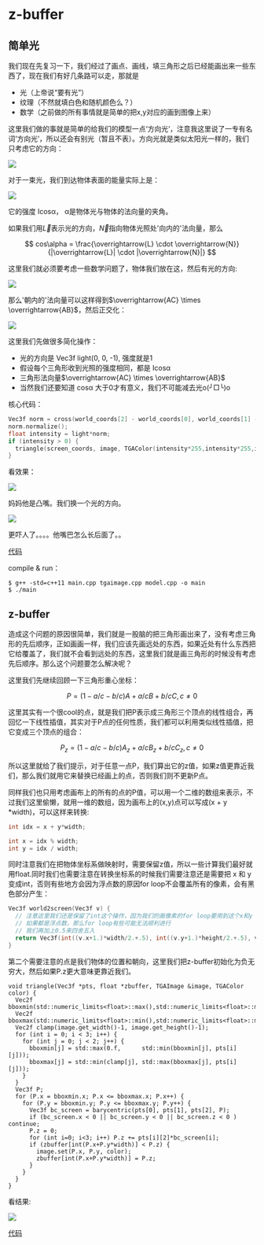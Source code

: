 # z-buffer

## 简单光

我们现在先复习一下，我们经过了画点、画线，填三角形之后已经能画出来一些东西了，现在我们有好几条路可以走，那就是 

- 光（上帝说“要有光”）
- 纹理（不然就填白色和随机颜色么？）
- 数学（之前做的所有事情就是简单的把x,y对应的画到图像上来）


这里我们做的事就是简单的给我们的模型一点‘方向光’，注意我这里说了一专有名词‘方向光’，所以还会有别光（暂且不表）。方向光就是类似太阳光一样的，我们只考虑它的方向：

![](images/directional_light.png)

对于一束光，我们到达物体表面的能量实际上是：

![](images/cos_alpha.png)


它的强度 Icosα， α是物体光与物体的法向量的夹角。

如果我们用$\overrightarrow{L}$表示光的方向，$\overrightarrow{N}$指向物体光照处'向内的'法向量，那么


$$
cos\alpha =  \frac{\overrightarrow{L} \cdot \overrightarrow{N}}{|\overrightarrow{L}| \cdot |\overrightarrow{N}|} ​
$$


这里我们就必须要考虑一些数学问题了，物体我们放在这，然后有光的方向:

![](images/light_scene01.png)


那么'朝内的'法向量可以这样得到$\overrightarrow{AC} \times \overrightarrow{AB}$，然后正交化： 

![](images/light_scene02.png)


这里我们先做很多简化操作：


- 光的方向是 Vec3f light(0, 0, -1), 强度就是1
- 假设每个三角形收到光照的强度相同，都是 Icosα
- 三角形法向量$\overrightarrow{AC} \times \overrightarrow{AB}$
- 当然我们还要知道 cosα 大于0才有意义，我们不可能减去光o(╯□╰)o


核心代码：

```C++
Vec3f norm = cross(world_coords[2] - world_coords[0], world_coords[1] - world_coords[0]);
norm.normalize();
float intensity = light*norm;
if (intensity > 0) {
  triangle(screen_coords, image, TGAColor(intensity*255,intensity*255,intensity*255,255));
}
```


看效果：

![](images/simple_light.png)

妈妈他是凸嘴。我们换一个光的方向。

![](images/simple_light2.png)

更吓人了。。。。他嘴巴怎么长后面了。。

[代码](https://github.com/KrisYu/tinyrender/tree/master/code/05_simplelight)

compile & run：

```
$ g++ -std=c++11 main.cpp tgaimage.cpp model.cpp -o main
$ ./main
```

## z-buffer

造成这个问题的原因很简单，我们就是一股脑的把三角形画出来了，没有考虑三角形的先后顺序，正如画画一样，我们应该先画远处的东西，如果近处有什么东西把它给覆盖了，我们就不会看到远处的东西，这里我们就是画三角形的时候没有考虑先后顺序。那么这个问题要怎么解决呢？


这里我们先继续回顾一下三角形重心坐标：

$$
P = (1 - a/c - b/c)A +  a/cB + b/cC, c \ne 0
$$

这里其实有一个很cool的点，就是我们把P表示成三角形三个顶点的线性组合，再回忆一下线性插值，其实对于P点的任何性质，我们都可以利用类似线性插值，把它变成三个顶点的组合：


$$
P_z = (1 - a/c - b/c)A_z +  a/cB_z + b/cC_z, c \ne 0
$$


所以这里就给了我们提示，对于任意一点P，我们算出它的z值，如果z值更靠近我们，那么我们就用它来替换已经画上的点，否则我们则不更新P点。


同样我们也只用考虑画布上的所有的点的P值，可以用一个二维的数组来表示，不过我们这里偷懒，就用一维的数组，因为画布上的(x,y)点可以写成(x + y *width)，可以这样来转换:

```C++
int idx = x + y*width;
```


```C++
int x = idx % width;
int y = idx / width;
```

同时注意我们在把物体坐标系做映射时，需要保留z值，所以一些计算我们最好就用float.同时我们也需要注意在转换坐标系的时候我们需要注意还是需要把 x 和 y 变成int，否则有些地方会因为浮点数的原因for loop不会覆盖所有的像素，会有黑色部分产生：

```C++
Vec3f world2screen(Vec3f v) {
  // 注意这里我们还是保留了int这个操作，因为我们的画像素的for loop要用到这个x和y
  // 如果都是浮点数，那么for loop有些可能无法顺利进行
  // 我们再加上0.5来四舍五入
  return Vec3f(int((v.x+1.)*width/2.+.5), int((v.y+1.)*height/2.+.5), v.z);
}
```

第二个需要注意的点是我们物体的位置和朝向，这里我们把z-buffer初始化为负无穷大，然后如果P.z更大意味更靠近我们。

```
void triangle(Vec3f *pts, float *zbuffer, TGAImage &image, TGAColor color) {
  Vec2f bboxmin(std::numeric_limits<float>::max(),std::numeric_limits<float>::max());
  Vec2f bboxmax(std::numeric_limits<float>::min(),std::numeric_limits<float>::min());
  Vec2f clamp(image.get_width()-1, image.get_height()-1);
  for (int i = 0; i < 3; i++) {
    for (int j = 0; j < 2; j++) {
      bboxmin[j] = std::max(0.f,      std::min(bboxmin[j], pts[i][j]));
      bboxmax[j] = std::min(clamp[j], std::max(bboxmax[j], pts[i][j]));
    }
  }
  Vec3f P;
  for (P.x = bboxmin.x; P.x <= bboxmax.x; P.x++) {
    for (P.y = bboxmin.y; P.y <= bboxmax.y; P.y++) {
      Vec3f bc_screen = barycentric(pts[0], pts[1], pts[2], P);
      if (bc_screen.x < 0 || bc_screen.y < 0 || bc_screen.z < 0 ) continue;
      P.z = 0;
      for (int i=0; i<3; i++) P.z += pts[i][2]*bc_screen[i];
      if (zbuffer[int(P.x+P.y*width)] < P.z) {
        image.set(P.x, P.y, color);
        zbuffer[int(P.x+P.y*width)] = P.z;
      }
    }
  }
}
```

看结果:

![](images/z_buffer01.png)


[代码](https://github.com/KrisYu/tinyrender/tree/master/code/06_simplelightzbuffer)






